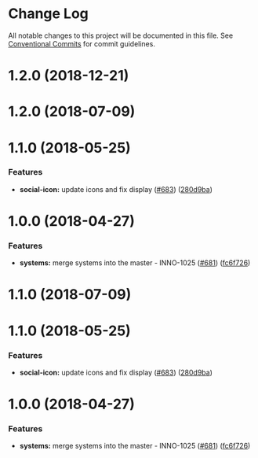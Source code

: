 # Change Log

All notable changes to this project will be documented in this file.
See [Conventional Commits](https://conventionalcommits.org) for commit guidelines.

<a name="1.2.0"></a>
# 1.2.0 (2018-12-21)



<a name="1.2.0"></a>
# 1.2.0 (2018-07-09)



<a name="1.1.0"></a>
# 1.1.0 (2018-05-25)


### Features

* **social-icon:** update icons and fix display ([#683](https://github.com/ec-europa/europa-component-library/issues/683)) ([280d9ba](https://github.com/ec-europa/europa-component-library/commit/280d9ba))



<a name="1.0.0"></a>
# 1.0.0 (2018-04-27)


### Features

* **systems:** merge systems into the master - INNO-1025 ([#681](https://github.com/ec-europa/europa-component-library/issues/681)) ([fc6f726](https://github.com/ec-europa/europa-component-library/commit/fc6f726))




<a name="1.1.0"></a>

# 1.1.0 (2018-07-09)

<a name="1.1.0"></a>

# 1.1.0 (2018-05-25)

### Features

* **social-icon:** update icons and fix display ([#683](https://github.com/ec-europa/europa-component-library/issues/683)) ([280d9ba](https://github.com/ec-europa/europa-component-library/commit/280d9ba))

<a name="1.0.0"></a>

# 1.0.0 (2018-04-27)

### Features

* **systems:** merge systems into the master - INNO-1025 ([#681](https://github.com/ec-europa/europa-component-library/issues/681)) ([fc6f726](https://github.com/ec-europa/europa-component-library/commit/fc6f726))
